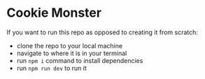 # Cookie Monster

If you want to run this repo as opposed to creating it from scratch:
- clone the repo to your local machine
- navigate to where it is in your terminal
- run `npm i` command to install dependencies
- run `npm run dev` to run it